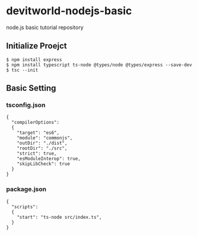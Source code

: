 # devitworld-nodejs-basic

node.js basic tutorial repository

## Initialize Proejct

```
$ npm install express
$ npm install typescript ts-node @types/node @types/express --save-dev
$ tsc --init
```

## Basic Setting

### tsconfig.json

```
{
  "compilerOptions":
  {
    "target": "es6",
    "module": "commonjs",
    "outDir": "./dist",
    "rootDir": "./src",
    "strict": true,
    "esModuleInterop": true,
    "skipLibCheck": true
  }
}
```

### package.json

```
{
  "scripts":
  {
    "start": "ts-node src/index.ts",
  }
}
```
